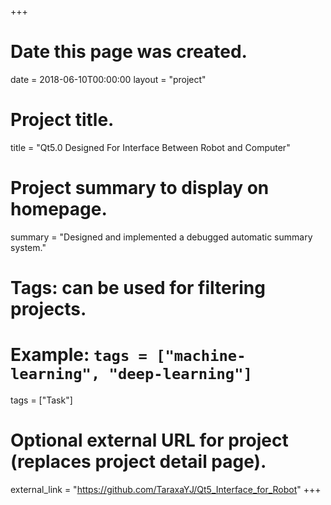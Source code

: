 +++
# Date this page was created.
date = 2018-06-10T00:00:00
layout = "project"

# Project title.
title = "Qt5.0 Designed For Interface Between Robot and Computer"

# Project summary to display on homepage.
summary = "Designed and implemented a debugged automatic summary system."

# Tags: can be used for filtering projects.
# Example: `tags = ["machine-learning", "deep-learning"]`
tags = ["Task"]

# Optional external URL for project (replaces project detail page).
external_link = "https://github.com/TaraxaYJ/Qt5_Interface_for_Robot"
+++
